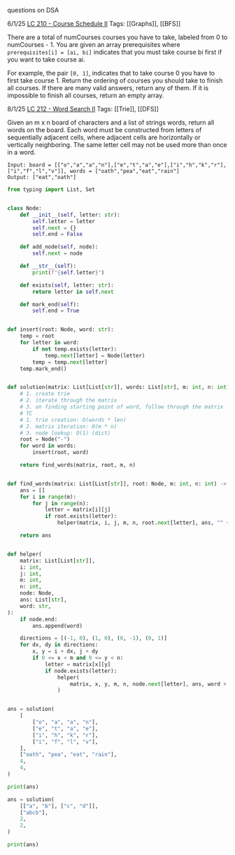 questions on DSA

6/1/25
[LC 210 - Course Schedule II](https://leetcode.com/problems/course-schedule-ii/description/)
Tags: [[Graphs]], [[BFS]]

There are a total of numCourses courses you have to take, labeled from 0 to numCourses - 1. You are given an array prerequisites where `prerequisites[i] = [ai, bi]` indicates that you must take course bi first if you want to take course ai.

For example, the pair `[0, 1]`, indicates that to take course 0 you have to first take course 1.
Return the ordering of courses you should take to finish all courses. If there are many valid answers, return any of them. If it is impossible to finish all courses, return an empty array.


8/1/25
[LC 212 - Word Search II](https://leetcode.com/problems/word-search-ii/description/)
Tags: [[Trie]], [[DFS]]

Given an m x n board of characters and a list of strings words, return all words on the board.
Each word must be constructed from letters of sequentially adjacent cells, where adjacent cells are horizontally or vertically neighboring. 
The same letter cell may not be used more than once in a word.

```
Input: board = [["o","a","a","n"],["e","t","a","e"],["i","h","k","r"],["i","f","l","v"]], words = ["oath","pea","eat","rain"]
Output: ["eat","oath"]
```

```python
from typing import List, Set


class Node:
    def __init__(self, letter: str):
        self.letter = letter
        self.next = {}
        self.end = False

    def add_node(self, node):
        self.next = node

    def __str__(self):
        print(f"{self.letter}")

    def exists(self, letter: str):
        return letter in self.next

    def mark_end(self):
        self.end = True


def insert(root: Node, word: str):
    temp = root
    for letter in word:
        if not temp.exists(letter):
            temp.next[letter] = Node(letter)
        temp = temp.next[letter]
    temp.mark_end()


def solution(matrix: List[List[str]], words: List[str], m: int, n: int) -> List[str]:
    # 1. create trie
    # 2. iterate through the matrix
    # 3. on finding starting point of word, follow through the matrix
    # TC
    # 1. trie creation: O(words * len)
    # 2. matrix iteration: O(m * n)
    # 3. node lookup: O(1) (dict)
    root = Node("-")
    for word in words:
        insert(root, word)

    return find_words(matrix, root, m, n)


def find_words(matrix: List[List[str]], root: Node, m: int, n: int) -> List[str]:
    ans = []
    for i in range(m):
        for j in range(n):
            letter = matrix[i][j]
            if root.exists(letter):
                helper(matrix, i, j, m, n, root.next[letter], ans, "" + letter)

    return ans


def helper(
    matrix: List[List[str]],
    i: int,
    j: int,
    m: int,
    n: int,
    node: Node,
    ans: List[str],
    word: str,
):
    if node.end:
        ans.append(word)

    directions = [(-1, 0), (1, 0), (0, -1), (0, 1)]
    for dx, dy in directions:
        x, y = i + dx, j + dy
        if 0 <= x < m and 0 <= y < n:
            letter = matrix[x][y]
            if node.exists(letter):
                helper(
                    matrix, x, y, m, n, node.next[letter], ans, word + letter
                )


ans = solution(
    [
        ["o", "a", "a", "n"],
        ["e", "t", "a", "e"],
        ["i", "h", "k", "r"],
        ["i", "f", "l", "v"],
    ],
    ["oath", "pea", "eat", "rain"],
    4,
    4,
)

print(ans)

ans = solution(
    [["a", "b"], ["c", "d"]],
    ["abcb"],
    2,
    2,
)

print(ans)
```